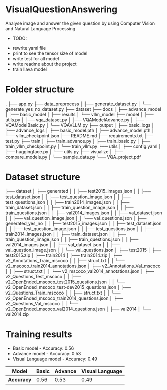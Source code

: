 # VisualQuestionAnswering
Analyse image and answer the given question by using Computer Vision and Natural Language Processing

- TODO: 
+ rewrite yaml file
+ print to see the tensor size of model
+ write test for all model
+ write readme about the project
+ train llava model


# Folder structure
.
├── app.py
├── data_preprocess
│   ├── generate_dataset.py
│   └── generate_yes_no_dataset.py
├── dataset
├── docs
│   ├── advance_model
│   ├── basic_model
│   ├── results
│   └── vllm_model
├── model
│   ├── utils.py
│   ├── vqa_dataset.py
│   ├── VQAModelAdvance.py
│   ├── VQAModelBasic.py
│   └── VQAVLLM.py
├── output
│   ├── basic_logs
│   ├── advance_logs
│   ├── basic_model.pth
│   ├── advance_model.pth
│   └── vllm_checkpoint.json
├── README.md
├── requirements.txt
├── test.py
├── train
│   ├── train_advance.py
│   ├── train_basic.py
│   ├── train_vllm_checkpoint.py
│   └── train_vllm.py
├── utils
│   ├── config.yaml
│   ├── huggingface.py
│   └── utils.py
├── visualize
│   ├── compare_models.py
│   └── sample_data.py
└── VQA_project.pdf

# Dataset structure
├── dataset
│   ├── generated
│   │   ├── test2015_images.json
│   │   ├── test_dataset.json
│   │   ├── test_question_image.json
│   │   ├── test_questions.json
│   │   ├── train2014_images.json
│   │   ├── train_dataset.json
│   │   ├── train_question_image.json
│   │   ├── train_questions.json
│   │   ├── val2014_images.json
│   │   ├── val_dataset.json
│   │   ├── val_question_image.json
│   │   └── val_questions.json
│   ├── generated_yes_no
│   │   ├── test2015_images.json
│   │   ├── test_dataset.json
│   │   ├── test_question_image.json
│   │   ├── test_questions.json
│   │   ├── train2014_images.json
│   │   ├── train_dataset.json
│   │   ├── train_question_image.json
│   │   ├── train_questions.json
│   │   ├── val2014_images.json
│   │   ├── val_dataset.json
│   │   ├── val_question_image.json
│   │   └── val_questions.json
│   ├── test2015
│   ├── test2015.zip
│   ├── train2014
│   ├── train2014.zip
│   ├── v2_Annotations_Train_mscoco
│   │   ├── struct.txt
│   │   └── v2_mscoco_train2014_annotations.json
│   ├── v2_Annotations_Val_mscoco
│   │   ├── struct.txt
│   │   └── v2_mscoco_val2014_annotations.json
│   ├── v2_Questions_Test_mscoco
│   │   ├── v2_OpenEnded_mscoco_test2015_questions.json
│   │   └── v2_OpenEnded_mscoco_test-dev2015_questions.json
│   ├── v2_Questions_Train_mscoco
│   │   ├── struct.txt
│   │   └── v2_OpenEnded_mscoco_train2014_questions.json
│   ├── v2_Questions_Val_mscoco
│   │   └── v2_OpenEnded_mscoco_val2014_questions.json
│   ├── val2014
│   └── val2014.zip


# Training results
- Basic model - Accuracy: 0.56
- Advance model - Accuracy: 0.53
- Visual Language model - Accuracy: 0.49

| **Model**   | **Basic** | **Advance** | **Visual Language** |
|-------------|-----------|-------------|---------------------|
| **Accuracy**| 0.56      | 0.53        | 0.49                |
